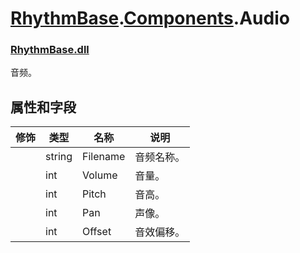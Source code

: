 # [RhythmBase](../../RhythmToolkit.md).[Components](../namespace/Components.md).Audio
### [RhythmBase.dll](../assembly/RhythmBase.md)
音频。

## 属性和字段

修饰 | 类型 | 名称 | 说明
-|-|-|-
| | string | Filename | 音频名称。
| | int | Volume | 音量。
| | int | Pitch | 音高。
| | int | Pan | 声像。
| | int | Offset | 音效偏移。